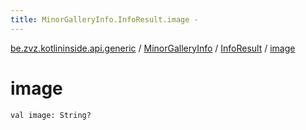 ```yaml
---
title: MinorGalleryInfo.InfoResult.image - 
---
```


[be.zvz.kotlininside.api.generic](../../index.html) / [MinorGalleryInfo](../index.html) / [InfoResult](index.html) / [image](./image.html)

# image

`val image: String?`